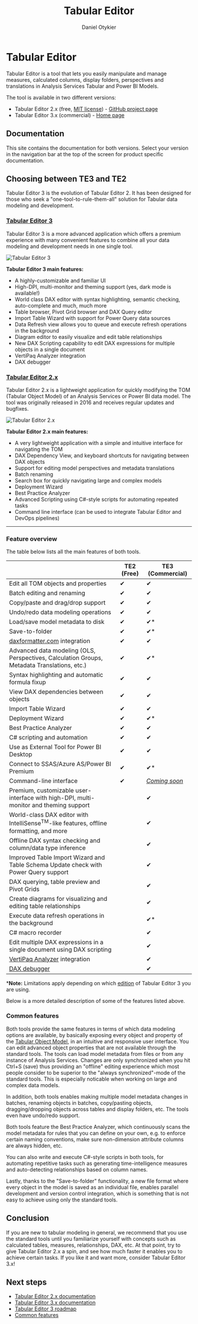 ﻿---
uid: index
title: Tabular Editor
author: Daniel Otykier
updated: 2021-09-09
---
# Tabular Editor

Tabular Editor is a tool that lets you easily manipulate and manage measures, calculated columns, display folders, perspectives and translations in Analysis Services Tabular and Power BI Models.

The tool is available in two different versions:

- Tabular Editor 2.x (free, [MIT license](https://github.com/TabularEditor/TabularEditor/blob/master/LICENSE)) - [GitHub project page](https://github.com/TabularEditor/TabularEditor)
- Tabular Editor 3.x (commercial) - [Home page](https://tabulareditor.com)

## Documentation
This site contains the documentation for both versions. Select your version in the navigation bar at the top of the screen for product specific documentation.

## Choosing between TE3 and TE2

Tabular Editor 3 is the evolution of Tabular Editor 2. It has been designed for those who seek a "one-tool-to-rule-them-all" solution for Tabular data modeling and development.

### [Tabular Editor 3](#tab/TE3) 
Tabular Editor 3 is a more advanced application which offers a premium experience with many convenient features to combine all your data modeling and development needs in one single tool.

![Tabular Editor 3](~/images/te3.png)

**Tabular Editor 3 main features:**

- A highly-customizable and familiar UI
- High-DPI, multi-monitor and theming support (yes, dark mode is available!)
- World class DAX editor with syntax highlighting, semantic checking, auto-complete and much, much more
- Table browser, Pivot Grid browser and DAX Query editor
- Import Table Wizard with support for Power Query data sources
- Data Refresh view allows you to queue and execute refresh operations in the background
- Diagram editor to easily visualize and edit table relationships
- New DAX Scripting capability to edit DAX expressions for multiple objects in a single document
- VertiPaq Analyzer integration
- DAX debugger

### [Tabular Editor 2.x](#tab/TE2) 

Tabular Editor 2.x is a lightweight application for quickly modifying the TOM (Tabular Object Model) of an Analysis Services or Power BI data model. The tool was originally released in 2016 and receives regular updates and bugfixes.

![Tabular Editor 2.x](~/images/te2.png)

**Tabular Editor 2.x main features:**

- A very lightweight application with a simple and intuitive interface for navigating the TOM
- DAX Dependency View, and keyboard shortcuts for navigating between DAX objects
- Support for editing model perspectives and metadata translations
- Batch renaming
- Search box for quickly navigating large and complex models
- Deployment Wizard
- Best Practice Analyzer
- Advanced Scripting using C#-style scripts for automating repeated tasks
- Command line interface (can be used to integrate Tabular Editor and DevOps pipelines)
***


### Feature overview

The table below lists all the main features of both tools.

||TE2 (Free)|TE3 (Commercial)|
|---|---|---|
|Edit all TOM objects and properties|<span class="emoji">&#10004;</span>|<span class="emoji">&#10004;</span>|
|Batch editing and renaming|<span class="emoji">&#10004;</span>|<span class="emoji">&#10004;</span>|
|Copy/paste and drag/drop support|<span class="emoji">&#10004;</span>|<span class="emoji">&#10004;</span>|
|Undo/redo data modeling operations|<span class="emoji">&#10004;</span>|<span class="emoji">&#10004;</span>|
|Load/save model metadata to disk|<span class="emoji">&#10004;</span>|<span class="emoji">&#10004;</span>*|
|Save-to-folder|<span class="emoji">&#10004;</span>|<span class="emoji">&#10004;</span>*|
|[daxformatter.com](https://daxformatter.com) integration|<span class="emoji">&#10004;</span>|<span class="emoji">&#10004;</span>|
|Advanced data modeling (OLS, Perspectives, Calculation Groups, Metadata Translations, etc.)|<span class="emoji">&#10004;</span>|<span class="emoji">&#10004;</span>*|
|Syntax highlighting and automatic formula fixup|<span class="emoji">&#10004;</span>|<span class="emoji">&#10004;</span>|
|View DAX dependencies between objects|<span class="emoji">&#10004;</span>|<span class="emoji">&#10004;</span>|
|Import Table Wizard|<span class="emoji">&#10004;</span>|<span class="emoji">&#10004;</span>|
|Deployment Wizard|<span class="emoji">&#10004;</span>|<span class="emoji">&#10004;</span>*|
|Best Practice Analyzer|<span class="emoji">&#10004;</span>|<span class="emoji">&#10004;</span>|
|C# scripting and automation|<span class="emoji">&#10004;</span>|<span class="emoji">&#10004;</span>|
|Use as External Tool for Power BI Desktop|<span class="emoji">&#10004;</span>|<span class="emoji">&#10004;</span>|
|Connect to SSAS/Azure AS/Power BI Premium|<span class="emoji">&#10004;</span>|<span class="emoji">&#10004;</span>*|
|Command-line interface|<span class="emoji">&#10004;</span>|*[Coming soon](xref:roadmap)*|
|Premium, customizable user-interface with high-DPI, multi-monitor and theming support||<span class="emoji">&#10004;</span>|
|World-class DAX editor with IntelliSense<sup>TM</sup>-like features, offline formatting, and more||<span class="emoji">&#10004;</span>|
|Offline DAX syntax checking and column/data type inference||<span class="emoji">&#10004;</span>|
|Improved Table Import Wizard and Table Schema Update check with Power Query support||<span class="emoji">&#10004;</span>|
|DAX querying, table preview and Pivot Grids||<span class="emoji">&#10004;</span>|
|Create diagrams for visualizing and editing table relationships||<span class="emoji">&#10004;</span>|
|Execute data refresh operations in the background||<span class="emoji">&#10004;</span>*|
|C# macro recorder||<span class="emoji">&#10004;</span>|
|Edit multiple DAX expressions in a single document using DAX scripting||<span class="emoji">&#10004;</span>|
|[VertiPaq Analyzer](https://www.sqlbi.com/tools/vertipaq-analyzer/) integration||<span class="emoji">&#10004;</span>|
|[DAX debugger](xref:dax-debugger)||<span class="emoji">&#10004;</span>|

\***Note:** Limitations apply depending on which [edition](xref:editions) of Tabular Editor 3 you are using.

Below is a more detailed description of some of the features listed above.

### Common features

Both tools provide the same features in terms of which data modeling options are available, by basically exposing every object and property of the [Tabular Object Model](https://docs.microsoft.com/en-us/analysis-services/tom/introduction-to-the-tabular-object-model-tom-in-analysis-services-amo?view=asallproducts-allversions), in an intuitive and responsive user interface. You can edit advanced object properties that are not available through the standard tools. The tools can load model metadata from files or from any instance of Analysis Services. Changes are only synchronized when you hit Ctrl+S (save) thus providing an "offline" editing experience which most people consider to be superior to the "always synchronized"-mode of the standard tools. This is especially noticable when working on large and complex data models.

In addition, both tools enables making multiple model metadata changes in batches, renaming objects in batches, copy/pasting objects, dragging/dropping objects across tables and display folders, etc. The tools even have undo/redo support.

Both tools feature the Best Practice Analyzer, which continuously scans the model metadata for rules that you can define on your own, e.g. to enforce certain naming conventions, make sure non-dimension attribute columns are always hidden, etc.

You can also write and execute C#-style scripts in both tools, for automating repetitive tasks such as generating time-intelligence measures and auto-detecting relationships based on column names.

Lastly, thanks to the "Save-to-folder" functionality, a new file format where every object in the model is saved as an individual file, enables parallel development and version control integration, which is something that is not easy to achieve using only the standard tools. 

## Conclusion

If you are new to tabular modeling in general, we recommend that you use the standard tools until you familiarize yourself with concepts such as calculated tables, measures, relationships, DAX, etc. At that point, try to give Tabular Editor 2.x a spin, and see how much faster it enables you to achieve certain tasks. If you like it and want more, consider Tabular Editor 3.x!

## Next steps

- [Tabular Editor 2.x documentation](te2/Getting-Started.md)
- [Tabular Editor 3.x documentation](te3/getting-started.md)
- [Tabular Editor 3 roadmap](xref:roadmap)
- [Common features](common/common-features.md)
